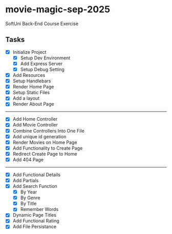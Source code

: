 # movie-magic-sep-2025
SoftUni Back-End Course Exercise

## Tasks

- [x] Initialize Project
    - [x] Setup Dev Environment
    - [x] Add Express Server
    - [x] Setup Debug Setting
- [x] Add Resources
- [x] Setup Handlebars
- [x] Render Home Page
- [x] Setup Static Files
- [x] Add a layout
- [x] Render About Page
---
- [x] Add Home Controller
- [x] Add Movie Controller
- [x] Combine Controllers Into One File
- [x] Add unique id generation
- [x] Render Movies on Home Page
- [x] Add Functionality to Create Page
- [x] Redirect Create Page to Home
- [x] Add 404 Page
---
- [x] Add Functional Details
- [x] Add Partials
- [x] Add Search Function
    - [x] By Year
    - [x] By Genre
    - [x] By Title
    - [x] Remember Words
- [x] Dynamic Page Titles
- [x] Add Functional Rating
- [x] Add File Persistance
